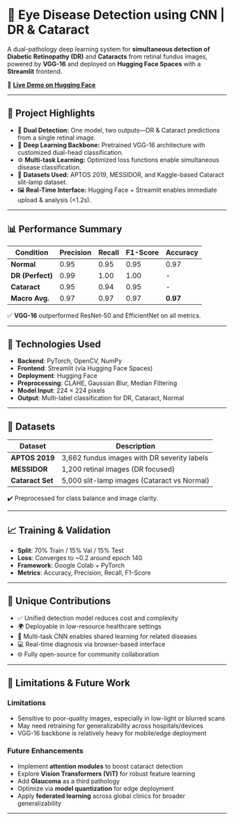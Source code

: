 # 🧠 Eye Disease Detection using CNN | DR & Cataract

A dual-pathology deep learning system for **simultaneous detection of Diabetic Retinopathy (DR)** and **Cataracts** from retinal fundus images, powered by **VGG-16** and deployed on **Hugging Face Spaces** with a **Streamlit** frontend.

🔗 **[Live Demo on Hugging Face](https://huggingface.co/spaces/RushiShah19/eye-disease)**

---

## 📌 Project Highlights

- 🎯 **Dual Detection:** One model, two outputs—DR & Cataract predictions from a single retinal image.
- 🧠 **Deep Learning Backbone:** Pretrained VGG-16 architecture with customized dual-head classification.
- ⚙️ **Multi-task Learning:** Optimized loss functions enable simultaneous disease classification.
- 🧪 **Datasets Used:** APTOS 2019, MESSIDOR, and Kaggle-based Cataract slit-lamp dataset.
- 🖼️ **Real-Time Interface:** Hugging Face + Streamlit enables immediate upload & analysis (<1.2s).

---

## 📊 Performance Summary

| Condition        | Precision | Recall | F1-Score | Accuracy |
|------------------|-----------|--------|----------|----------|
| **Normal**       | 0.95      | 0.95   | 0.95     | 0.97     |
| **DR (Perfect)** | 0.99      | 1.00   | 1.00     | -        |
| **Cataract**     | 0.95      | 0.94   | 0.95     | -        |
| **Macro Avg.**   | 0.97      | 0.97   | 0.97     | **0.97** |

✅ **VGG-16** outperformed ResNet-50 and EfficientNet on all metrics.

---

## 🧬 Technologies Used

- **Backend**: PyTorch, OpenCV, NumPy  
- **Frontend**: Streamlit (via Hugging Face Spaces)  
- **Deployment**: Hugging Face  
- **Preprocessing**: CLAHE, Gaussian Blur, Median Filtering  
- **Model Input**: 224 × 224 pixels  
- **Output**: Multi-label classification for DR, Cataract, Normal

---

## 🧪 Datasets

| Dataset           | Description                                     |
|-------------------|-------------------------------------------------|
| **APTOS 2019**     | 3,662 fundus images with DR severity labels     |
| **MESSIDOR**       | 1,200 retinal images (DR focused)               |
| **Cataract Set**   | 5,000 slit-lamp images (Cataract vs Normal)     |

✔️ Preprocessed for class balance and image clarity.

---

## 📈 Training & Validation

- **Split**: 70% Train / 15% Val / 15% Test  
- **Loss**: Converges to ~0.2 around epoch 140  
- **Framework**: Google Colab + PyTorch  
- **Metrics**: Accuracy, Precision, Recall, F1-Score

---

## 🧩 Unique Contributions

- ✅ Unified detection model reduces cost and complexity
- 🌍 Deployable in low-resource healthcare settings
- 🧠 Multi-task CNN enables shared learning for related diseases
- 💻 Real-time diagnosis via browser-based interface
- 🌐 Fully open-source for community collaboration

---

## 🚧 Limitations & Future Work

### Limitations
- Sensitive to poor-quality images, especially in low-light or blurred scans
- May need retraining for generalizability across hospitals/devices
- VGG-16 backbone is relatively heavy for mobile/edge deployment

### Future Enhancements
- Implement **attention modules** to boost cataract detection
- Explore **Vision Transformers (ViT)** for robust feature learning
- Add **Glaucoma** as a third pathology
- Optimize via **model quantization** for edge deployment
- Apply **federated learning** across global clinics for broader generalizability

---




